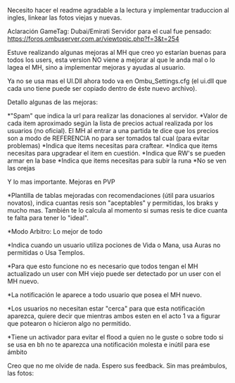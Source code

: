 Necesito hacer el readme agradable a la lectura y implementar traduccion al ingles, linkear las fotos viejas y nuevas.

Aclaración GameTag: Dubai/Emirati
Servidor para el cual fue pensado: https://foros.ombuserver.com.ar/viewtopic.php?f=3&t=254

Estuve realizando algunas mejoras al MH que creo yo estarían buenas para todos los users, esta version NO viene a mejorar al que le anda mal o lo lagea el MH, sino a implementar mejoras y ayudas al usuario.

Ya no se usa mas el UI.Dll ahora todo va en Ombu_Settings.cfg (el ui.dll que cada uno tiene puede ser copiado dentro de éste nuevo archivo).

Detallo algunas de las mejoras:

*"Spam" que indica la url para realizar las donaciones al servidor.
*Valor de cada item aproximado según la lista de precios actual realizada por los usuarios (no oficial). El MH al entrar a una partida te dice que los precios son a modo de REFERENCIA no para ser tomados tal cual (para evitar problemas)
*Indica que items necesitas para craftear.
*Indica que items necesitas para upgradear el item en cuestión.
*Indica que RW's se pueden armar en la base
*Indica que items necesitas para subir la runa
*No se ven las orejas

Y lo mas importante. Mejoras en PVP

*Plantilla de tablas mejoradas con recomendaciones (útil para usuarios novatos), indica cuantas resis son "aceptables" y permitidas, los braks y mucho mas. También te lo calcula al momento si sumas resis te dice cuanta te falta para tener lo "ideal".

*Modo Arbitro: Lo mejor de todo

*Indica cuando un usuario utiliza pociones de Vida o Mana, usa Auras no permitidas o Usa Templos.

*Para que esto funcione no es necesario que todos tengan el MH actualizado un user con MH viejo puede ser detectado por un user con el MH nuevo.

*La notificación le aparece a todo usuario que posea el MH nuevo.

*Los usuarios no necesitan estar "cerca" para que esta notificación aparezca, quiere decir que mientras ambos esten en el acto 1 va a figurar que potearon o hicieron algo no permitido.

*Tiene un activador para evitar el flood a quien no le guste o sobre todo si se usa en bh no te aparezca una notificación molesta e inútil para ese ámbito

Creo que no me olvide de nada. Espero sus feedback.
Sin mas preámbulos, las fotos: 
